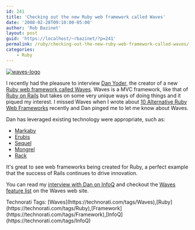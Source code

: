 ```yaml
---
id: 241
title: 'Checking out the new Ruby web framework called Waves'
date: '2008-02-28T09:10:00-05:00'
author: 'Rob Bazinet'
layout: post
guid: 'https://localhost/~rbazinet/?p=241'
permalink: /ruby/checking-out-the-new-ruby-web-framework-called-waves/
categories:
    - Ruby
---
```


[![waves-logo](https://rbazinet.files.wordpress.com/2008/02/waves-logo-thumb.png)](https://rbazinet.files.wordpress.com/2008/02/waves-logo.png)

I recently had the pleasure to interview [Dan Yoder](https://rubywaves.com/blog/hang-ten), the creator of a new [Ruby web framework called Waves](https://rubywaves.com/). Waves is a MVC framework, like that of [Ruby on Rails](https://www.rubyonrails.org) but takes on some very unique ways of doing things and it piqued my interest. I missed Waves when I wrote about [10 Alternative Ruby Web Frameworks](https://rbazinet.wordpress.com/2008/01/14/10-alternative-ruby-web-frameworks/) recently and Dan pinged me to let me know about Waves.

Dan has leveraged existing technology were appropriate, such as:

- [Markaby](https://markaby.rubyforge.org/)
- [Erubis](https://www.kuwata-lab.com/erubis/)
- [Sequel](https://sequel.rubyforge.org/)
- [Mongrel](https://mongrel.rubyforge.org/)
- [Rack](https://rack.rubyforge.org/)

It's great to see web frameworks being created for Ruby, a perfect example that the success of Rails continues to drive innovation.

You can read my [interview with Dan on InfoQ](https://www.infoq.com/news/2008/02/waves-ruby-framework) and checkout the [Waves feature list](https://rubywaves.com/features) on the Waves web site.

<div class="wlWriterSmartContent" style="display:inline;float:none;margin:0;padding:0;">Technorati Tags: [Waves](https://technorati.com/tags/Waves),[Ruby](https://technorati.com/tags/Ruby),[Framework](https://technorati.com/tags/Framework),[InfoQ](https://technorati.com/tags/InfoQ)</div>
